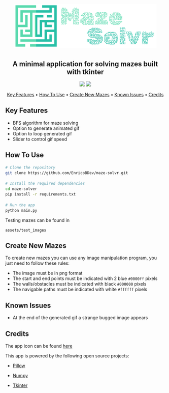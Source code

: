 <h1 align="center">
  <br>
  <img title='logo' src='assets\icons\mazesolverlogo.png'>
  <br>
</h1>

<h2 align='center'>
A minimal application for solving mazes built with tkinter
</h2>

<p align='center'>
  <img src='https://img.shields.io/github/last-commit/EnricoBDev/maze-solvr?style=for-the-badge' />
  <img src='https://img.shields.io/github/stars/EnricoBDev/maze-solvr?style=for-the-badge' />
</p>


<p align="center">
  <a href="#key-features">Key Features</a> •
  <a href="#how-to-use">How To Use</a> •
  <a href="#create-new-mazes">Create New Mazes</a> •
  <a href="#known-issues">Known Issues</a> •
  <a href="#credits">Credits</a>
</p>

## Key Features

- BFS algorithm for maze solving
- Option to generate animated gif
- Option to loop generated gif
- Slider to control gif speed

## How To Use

``` bash
# Clone the repository
git clone https://github.com/EnricoBDev/maze-solvr.git

# Install the required dependencies
cd maze-solver
pip install -r requirements.txt

# Run the app
python main.py
```

Testing mazes can be found in

``` text
assets/test_images
```

## Create New Mazes

To create new mazes you can use any image manipulation program, you just need to follow these rules:

- The image must be in png format
- The start and end points must be indicated with 2 blue ```#0000ff``` pixels
- The walls/obstacles must be indicated with black ```#000000``` pixels 
- The navigable paths must be indicated with white ```#ffffff``` pixels

## Known Issues

- At the end of the generated gif a strange bugged image appears

## Credits

The app icon can be found [here](https://www.flaticon.com/free-icons/maze)

This app is powered by the following open source projects:

- [Pillow](https://github.com/python-pillow/Pillow)

- [Numpy](https://github.com/numpy/numpy)

- [Tkinter](https://docs.python.org/3/library/tkinter.html#module-tkinter)
